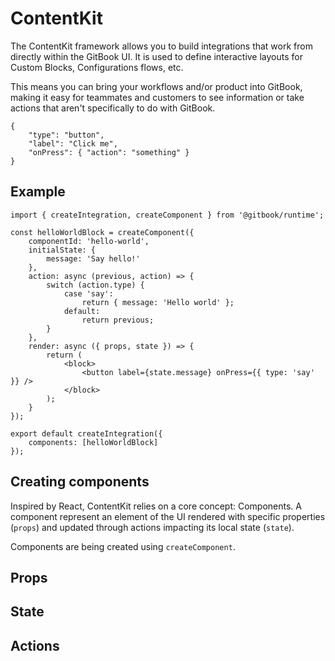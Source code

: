 # ContentKit

The ContentKit framework allows you to build integrations that work from directly within the GitBook UI. It is used to define interactive layouts for Custom Blocks, Configurations flows, etc.

This means you can bring your workflows and/or product into GitBook, making it easy for teammates and customers to see information or take actions that aren't specifically to do with GitBook.

```contentkit
{
    "type": "button",
    "label": "Click me",
    "onPress": { "action": "something" }
}
```

## Example

```tsx
import { createIntegration, createComponent } from '@gitbook/runtime';

const helloWorldBlock = createComponent({
    componentId: 'hello-world',
    initialState: {
        message: 'Say hello!'
    },
    action: async (previous, action) => {
        switch (action.type) {
            case 'say':
                return { message: 'Hello world' };
            default:
                return previous;
        }
    },
    render: async ({ props, state }) => {
        return (
            <block>
                <button label={state.message} onPress={{ type: 'say' }} />
            </block>
        );
    }
});

export default createIntegration({
    components: [helloWorldBlock]
});
```

## Creating components

Inspired by React, ContentKit relies on a core concept: Components. A component represent an element of the UI rendered with specific properties (`props`) and updated through actions impacting its local state (`state`).

Components are being created using `createComponent`.

## Props

## State

## Actions
